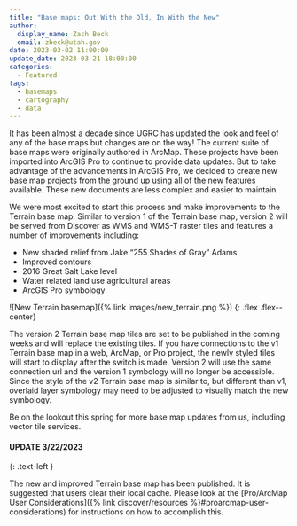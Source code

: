 ```yaml
---
title: "Base maps: Out With the Old, In With the New"
author:
  display_name: Zach Beck
  email: zbeck@utah.gov
date: 2023-03-02 11:00:00
update_date: 2023-03-21 18:00:00
categories:
  - Featured
tags:
  - basemaps
  - cartography
  - data
---
```


It has been almost a decade since UGRC has updated the look and feel of any of the base maps but changes are on the way! The current suite of base maps were originally authored in ArcMap. These projects have been imported into ArcGIS Pro to continue to provide data updates. But to take advantage of the advancements in ArcGIS Pro, we decided to create new base map projects from the ground up using all of the new features available. These new documents are less complex and easier to maintain.

We were most excited to start this process and make improvements to the Terrain base map. Similar to version 1 of the Terrain base map, version 2 will be served from Discover as WMS and WMS-T raster tiles and features a number of improvements including:

- New shaded relief from Jake “255 Shades of Gray” Adams
- Improved contours
- 2016 Great Salt Lake level
- Water related land use agricultural areas
- ArcGIS Pro symbology

![New Terrain basemap]({% link images/new_terrain.png %})
{: .flex .flex--center}

The version 2 Terrain base map tiles are set to be published in the coming weeks and will replace the existing tiles. If you have connections to the v1 Terrain base map in a web, ArcMap, or Pro project, the newly styled tiles will start to display after the switch is made. Version 2 will use the same connection url and the version 1 symbology will no longer be accessible. Since the style of the v2 Terrain base map is similar to, but different than v1, overlaid layer symbology may need to be adjusted to visually match the new symbology. 

Be on the lookout this spring for more base map updates from us, including vector tile services. 

#### UPDATE 3/22/2023
{: .text-left }

The new and improved Terrain base map has been published. It is suggested that users clear their local cache. Please look at the [Pro/ArcMap User Considerations]({% link discover/resources %}#proarcmap-user-considerations) for instructions on how to accomplish this. 



